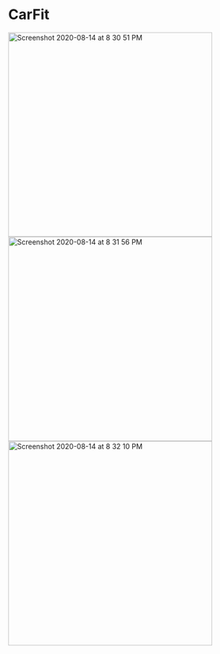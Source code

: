# CarFit

<img width="412" alt="Screenshot 2020-08-14 at 8 30 51 PM" src="https://user-images.githubusercontent.com/12998613/90263443-4fcf2b00-de6d-11ea-8eaa-0b2d237452a1.png"><img width="412" alt="Screenshot 2020-08-14 at 8 31 56 PM" src="https://user-images.githubusercontent.com/12998613/90263465-552c7580-de6d-11ea-97f6-6644e17d1d0d.png">
<img width="412" alt="Screenshot 2020-08-14 at 8 32 10 PM" src="https://user-images.githubusercontent.com/12998613/90263468-565da280-de6d-11ea-9c9f-37a72ed880b3.png">
